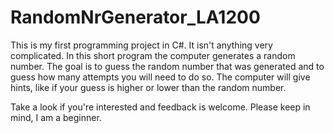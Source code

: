 # RandomNrGenerator_LA1200
This is my first programming project in C#. It isn't anything very complicated. In this short program the computer generates a random number.
The goal is to guess the random number that was generated and to guess how many attempts you will need to do so. 
The computer will give hints, like if your guess is higher or lower than the random number. 

Take a look if you're interested and feedback is welcome. Please keep in mind, I am a beginner.
